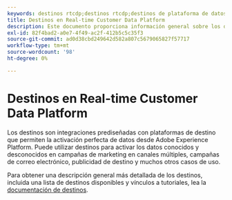 ```yaml
---
keywords: destinos rtcdp;destinos rtcdp;destinos de plataforma de datos de clientes en tiempo real
title: Destinos en Real-time Customer Data Platform
description: Este documento proporciona información general sobre los destinos en Adobe Experience Platform
exl-id: 82f4bad2-a0e7-4f49-ac2f-412b5c5c35f3
source-git-commit: ad0d38cbd249642d582a807c5679065827f57717
workflow-type: tm+mt
source-wordcount: '98'
ht-degree: 0%

---
```


# Destinos en Real-time Customer Data Platform

Los destinos son integraciones prediseñadas con plataformas de destino que permiten la activación perfecta de datos desde Adobe Experience Platform. Puede utilizar destinos para activar los datos conocidos y desconocidos en campañas de marketing en canales múltiples, campañas de correo electrónico, publicidad de destino y muchos otros casos de uso.

Para obtener una descripción general más detallada de los destinos, incluida una lista de destinos disponibles y vínculos a tutoriales, lea la [documentación de destinos](../../destinations/home.md).
